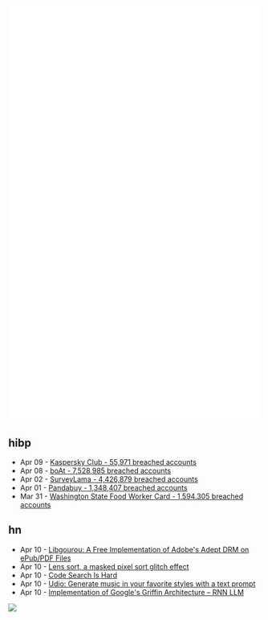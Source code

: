 ![Metrics](https://raw.githubusercontent.com/phixion/phixion/master/metrics.svg)

## hibp

<!--
for https://github.com/phixion/phixion/blob/main/.github/workflows/feeds.yml
-->
<!--START_SECTION:haveibeenpwnd-->
- Apr 09 - [Kaspersky Club - 55,971 breached accounts](https://haveibeenpwned.com/PwnedWebsites#KasperskyClub)
- Apr 08 - [boAt - 7,528,985 breached accounts](https://haveibeenpwned.com/PwnedWebsites#boAt)
- Apr 02 - [SurveyLama - 4,426,879 breached accounts](https://haveibeenpwned.com/PwnedWebsites#SurveyLama)
- Apr 01 - [Pandabuy - 1,348,407 breached accounts](https://haveibeenpwned.com/PwnedWebsites#Pandabuy)
- Mar 31 - [Washington State Food Worker Card - 1,594,305 breached accounts](https://haveibeenpwned.com/PwnedWebsites#WashingtonStateFoodWorkerCard)
<!--END_SECTION:haveibeenpwnd-->

## hn

<!--
for https://github.com/phixion/phixion/blob/main/.github/workflows/feeds.yml
-->
<!--START_SECTION:hn-->
- Apr 10 - [Libgourou: A Free Implementation of Adobe's Adept DRM on ePub/PDF Files](https://forge.soutade.fr/soutade/libgourou)
- Apr 10 - [Lens sort, a masked pixel sort glitch effect](https://github.com/BernardZhao/lenssort)
- Apr 10 - [Code Search Is Hard](https://blog.val.town/blog/search-notes/)
- Apr 10 - [Udio: Generate music in your favorite styles with a text prompt](https://twitter.com/udiomusic/status/1778045322654003448)
- Apr 10 - [Implementation of Google's Griffin Architecture – RNN LLM](https://github.com/google-deepmind/recurrentgemma)
<!--END_SECTION:hn-->

<!--
for https://yhype.me
-->
![](https://hit.yhype.me/github/profile?user_id=13013670)

